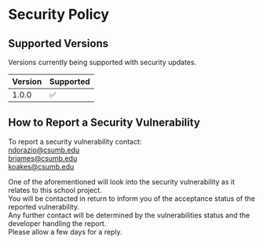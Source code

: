 # Security Policy

## Supported Versions

Versions currently being supported with security updates.

| Version | Supported          |
| ------- | ------------------ |
| 1.0.0   | :white_check_mark: |


## How to Report a Security Vulnerability

To report a security vulnerability contact:\
ndorazio@csumb.edu\
brjames@csumb.edu\
koakes@csumb.edu

One of the aforementioned will look into the security vulnerability as it relates to this school project.\
You will be contacted in return to inform you of the acceptance status of the reported vulnerability.\
Any further contact will be determined by the vulnerabilities status and the developer handling the report.\
Please allow a few days for a reply.
